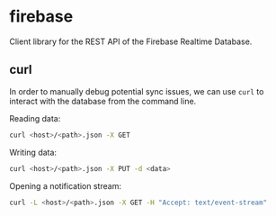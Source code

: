 # firebase

Client library for the REST API of the Firebase Realtime Database.

## curl

In order to manually debug potential sync issues, we can use `curl` to interact
with the database from the command line.

Reading data:

```sh
curl <host>/<path>.json -X GET
```

Writing data:

```sh
curl <host>/<path>.json -X PUT -d <data>
```

Opening a notification stream:

```sh
curl -L <host>/<path>.json -X GET -H "Accept: text/event-stream"
```
